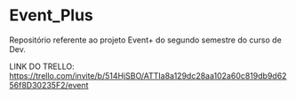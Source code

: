 # Event_Plus
Repositório referente ao projeto Event+ do segundo semestre do curso de Dev.

LINK DO TRELLO: https://trello.com/invite/b/514HjSBO/ATTIa8a129dc28aa102a60c819db9d6256f8D30235F2/event
